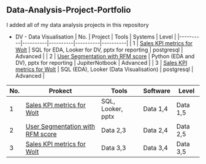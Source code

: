 ## Data-Analysis-Project-Portfolio
I added all of my data analysis projects in this repository
* DV - Data Visualisation
| No. | Project | Tools | Systems | Level |
|----------|----------|----------|----------|----------|
| 1   | [Sales KPI metrics for Wolt](https://github.com/Hannah-Abi/Sales-KPIs---delivery-service) | SQL for EDA, Looker for DV, pptx for reporting  | postgresql | Advanced |
| 2   | [User Segmentation with RFM score](https://github.com/Hannah-Abi/user-segmentation-analysis-Wolt) | Python (EDA and DV), pptx for reporting | JupiterNotbook | Advanced |
| 3   | [Sales KPI metrics for Wolt](https://github.com/Hannah-Abi/Sales-KPIs---delivery-service) | SQL (EDA), Looker (Data Visualisation) | postgresql  | Advanced |


| No. | Prokect | Tools | Software | Level |
|----------|----------|----------|----------|----------|
| 1 | [Sales KPI metrics for Wolt](https://github.com/Hannah-Abi/Sales-KPIs---delivery-service)| SQL, Looker, pptx | Data 1,4 | Data 1,5 |
| 2 | [User Segmentation with RFM score](https://github.com/Hannah-Abi/user-segmentation-analysis-Wolt) | Data 2,3 | Data 2,4 | Data 2,5 |
| 3 | [Sales KPI metrics for Wolt](https://github.com/Hannah-Abi/Sales-KPIs---delivery-service) | Data 3,3 | Data 3,4 | Data 3,5 |
